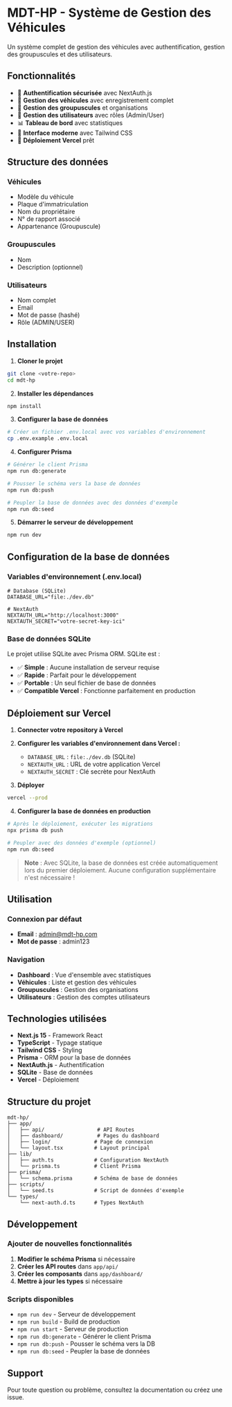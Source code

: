# MDT-HP - Système de Gestion des Véhicules

Un système complet de gestion des véhicules avec authentification, gestion des groupuscules et des utilisateurs.

## Fonctionnalités

- 🔐 **Authentification sécurisée** avec NextAuth.js
- 🚗 **Gestion des véhicules** avec enregistrement complet
- 🏢 **Gestion des groupuscules** et organisations
- 👥 **Gestion des utilisateurs** avec rôles (Admin/User)
- 📊 **Tableau de bord** avec statistiques
- 🎨 **Interface moderne** avec Tailwind CSS
- 🚀 **Déploiement Vercel** prêt

## Structure des données

### Véhicules
- Modèle du véhicule
- Plaque d'immatriculation
- Nom du propriétaire
- N° de rapport associé
- Appartenance (Groupuscule)

### Groupuscules
- Nom
- Description (optionnel)

### Utilisateurs
- Nom complet
- Email
- Mot de passe (hashé)
- Rôle (ADMIN/USER)

## Installation

1. **Cloner le projet**
```bash
git clone <votre-repo>
cd mdt-hp
```

2. **Installer les dépendances**
```bash
npm install
```

3. **Configurer la base de données**
```bash
# Créer un fichier .env.local avec vos variables d'environnement
cp .env.example .env.local
```

4. **Configurer Prisma**
```bash
# Générer le client Prisma
npm run db:generate

# Pousser le schéma vers la base de données
npm run db:push

# Peupler la base de données avec des données d'exemple
npm run db:seed
```

5. **Démarrer le serveur de développement**
```bash
npm run dev
```

## Configuration de la base de données

### Variables d'environnement (.env.local)

```env
# Database (SQLite)
DATABASE_URL="file:./dev.db"

# NextAuth
NEXTAUTH_URL="http://localhost:3000"
NEXTAUTH_SECRET="votre-secret-key-ici"
```

### Base de données SQLite

Le projet utilise SQLite avec Prisma ORM. SQLite est :
- ✅ **Simple** : Aucune installation de serveur requise
- ✅ **Rapide** : Parfait pour le développement
- ✅ **Portable** : Un seul fichier de base de données
- ✅ **Compatible Vercel** : Fonctionne parfaitement en production

## Déploiement sur Vercel

1. **Connecter votre repository à Vercel**

2. **Configurer les variables d'environnement dans Vercel :**
   - `DATABASE_URL` : `file:./dev.db` (SQLite)
   - `NEXTAUTH_URL` : URL de votre application Vercel
   - `NEXTAUTH_SECRET` : Clé secrète pour NextAuth

3. **Déployer**
```bash
vercel --prod
```

4. **Configurer la base de données en production**
```bash
# Après le déploiement, exécuter les migrations
npx prisma db push

# Peupler avec des données d'exemple (optionnel)
npm run db:seed
```

> **Note** : Avec SQLite, la base de données est créée automatiquement lors du premier déploiement. Aucune configuration supplémentaire n'est nécessaire !

## Utilisation

### Connexion par défaut
- **Email** : admin@mdt-hp.com
- **Mot de passe** : admin123

### Navigation
- **Dashboard** : Vue d'ensemble avec statistiques
- **Véhicules** : Liste et gestion des véhicules
- **Groupuscules** : Gestion des organisations
- **Utilisateurs** : Gestion des comptes utilisateurs

## Technologies utilisées

- **Next.js 15** - Framework React
- **TypeScript** - Typage statique
- **Tailwind CSS** - Styling
- **Prisma** - ORM pour la base de données
- **NextAuth.js** - Authentification
- **SQLite** - Base de données
- **Vercel** - Déploiement

## Structure du projet

```
mdt-hp/
├── app/
│   ├── api/                 # API Routes
│   ├── dashboard/           # Pages du dashboard
│   ├── login/              # Page de connexion
│   └── layout.tsx          # Layout principal
├── lib/
│   ├── auth.ts             # Configuration NextAuth
│   └── prisma.ts           # Client Prisma
├── prisma/
│   └── schema.prisma       # Schéma de base de données
├── scripts/
│   └── seed.ts             # Script de données d'exemple
└── types/
    └── next-auth.d.ts      # Types NextAuth
```

## Développement

### Ajouter de nouvelles fonctionnalités

1. **Modifier le schéma Prisma** si nécessaire
2. **Créer les API routes** dans `app/api/`
3. **Créer les composants** dans `app/dashboard/`
4. **Mettre à jour les types** si nécessaire

### Scripts disponibles

- `npm run dev` - Serveur de développement
- `npm run build` - Build de production
- `npm run start` - Serveur de production
- `npm run db:generate` - Générer le client Prisma
- `npm run db:push` - Pousser le schéma vers la DB
- `npm run db:seed` - Peupler la base de données

## Support

Pour toute question ou problème, consultez la documentation ou créez une issue.